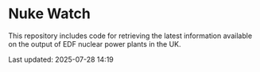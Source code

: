 # Nuke Watch

This repository includes code for retrieving the latest information available on the output of EDF nuclear power plants in the UK.

Last updated: 2025-07-28 14:19